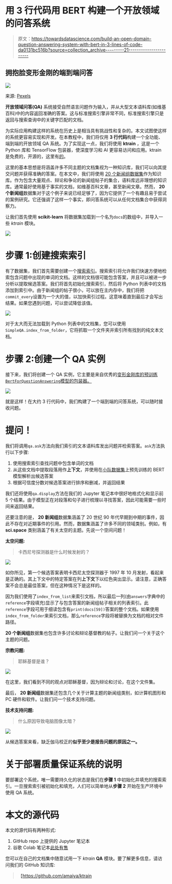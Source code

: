 # 用 3 行代码用 BERT 构建一个开放领域的问答系统

> 原文：<https://towardsdatascience.com/build-an-open-domain-question-answering-system-with-bert-in-3-lines-of-code-da0131bc516b?source=collection_archive---------21----------------------->

## 拥抱脸变形金刚的端到端问答

![](img/146b57d51766ce870df17288240f2485.png)

来源: [Pexels](https://www.pexels.com/photo/questions-answers-signage-208494/)

**开放领域问答(QA)** 系统接受自然语言问题作为输入，并从大型文本语料库(如维基百科)中的内容返回准确的答案。这与标准搜索引擎非常不同，标准搜索引擎只是返回与搜索查询中的关键字匹配的文档。

为实际应用构建这样的系统在历史上是相当具有挑战性和复杂的。本文试图使这样的系统更容易实现和开发。在本教程中，我们将仅用 **3 行代码**构建一个全功能、端到端的开放领域 QA 系统。为了实现这一点，我们将使用 **ktrain** ，这是一个 Python 库和 TensorFlow 包装器，使深度学习和 AI 更容易访问和应用。ktrain 是免费的，开源的，这里有[的](https://github.com/amaiya/ktrain)。

这里的基本思想是将涵盖许多不同主题的文档集视为一种知识库，我们可以向其提交问题并获得准确的答案。在本文中，我们将使用 [20 个新闻组数据集](http://qwone.com/~jason/20Newsgroups/)作为知识库。作为包含大量观点、辩论和争论的新闻组帖子的集合，语料库远非理想的知识库。通常最好使用基于事实的文档，如维基百科文章，甚至新闻文章。然而， **20 个新闻组**数据集对于这个例子来说已经足够了，因为它提供了一个有趣且易于尝试的案例研究。它还强调了这样一个事实，即问答系统可以从任何文档集合中获得洞察力。

让我们首先使用 **scikit-learn** 将数据集加载到一个名为`docs`的数组中，并导入一些 *ktrain* 模块。

![](img/f2a66ac8ba03cf8cb0885d9b0b010d6e.png)

# 步骤 1:创建搜索索引

有了数据集，我们首先需要创建一个[搜索索引](https://en.wikipedia.org/wiki/Search_engine_indexing)。搜索索引将允许我们快速方便地检索包含问题中出现的单词的文档。这样的文档很可能包含答案，并且可以被进一步分析以提取候选答案。我们将首先初始化搜索索引，然后将 Python 列表中的文档添加到索引中。由于新闻组的帖子很小，可以放在主内存中，我们将把`commit_every`设置为一个大的值，以加快索引过程。这意味着直到最后才会写出结果。如果您遇到问题，可以尝试降低该值。

![](img/67cb8c0009bfd536442251799e660818.png)

对于太大而无法加载到 Python 列表中的文档集，您可以使用`SimpleQA.index_from_folder`，它将抓取一个文件夹并索引所有找到的纯文本文档。

# 步骤 2:创建一个 QA 实例

接下来，我们将创建一个 QA 实例，它主要是来自优秀的[变形金刚库的预训练`BertForQuestionAnswering`模型的包装器。](https://huggingface.co/transformers/model_doc/bert.html#tfbertforquestionanswering)

![](img/d3dbbeff0d045622cec9992ececaa571.png)

就是这样！在大约 3 行代码中，我们构建了一个端到端的问答系统，可以随时接收问题。

# 提问！

我们将调用`qa.ask`方法向我们索引的文本语料库发出问题并检索答案。`ask`方法执行以下步骤:

1.  使用搜索索引查找问题中包含单词的文档
2.  从这些文档中提取段落用作**上下文**，并使用在[小队数据集](https://rajpurkar.github.io/SQuAD-explorer/)上预先训练的 BERT 模型解析出候选答案
3.  根据可信度分数对候选答案进行排序和删减，并返回结果

我们还将使用`qa.display`方法在我们的 Jupyter 笔记本中很好地格式化和显示前 5 个结果。由于模型正在对段落和句子进行梳理以寻找答案，因此可能需要一些时间来返回结果。

还要注意的是， **20 新闻组**数据集涵盖了 20 世纪 90 年代早期到中期的事件，因此不存在对近期事件的引用。然而，数据集涵盖了许多不同的领域类别。例如，有 **sci.space** 类别涵盖了有关太空的主题。先说一个空间问题！

**太空问题:**

> 卡西尼号探测器是什么时候发射的？

![](img/29ab60e4c3e9cbebeb8ede72a53d325e.png)

如你所见，第一个候选答案表明卡西尼太空探测器于 1997 年 10 月发射，看起来是正确的。其上下文中的特定答案在列**上下文**下以红色突出显示。请注意，正确答案不会总是最佳答案，但在这种情况下是这样的。

因为我们使用了`index_from_list`来索引文档，所以最后一列(由`answers`字典中的`reference`字段填充)显示了与包含答案的新闻组帖子相关的列表索引。此`reference`字段可用于细读包含有`print(docs[59])`答案的整个文档。如果使用`index_from_folder`来索引文档，那么`reference`字段将被替换为文档的相对文件路径。

**20 个新闻组**数据集也包含许多讨论和辩论基督教的帖子。让我们问一个关于这个主题的问题。

**宗教问题:**

> 耶稣基督是谁？

![](img/f001a6f1304fab7f37cd228a32c85e38.png)

在这里，我们看到不同的观点对耶稣基督，因为辩论和讨论，在这个文件集。

最后， **20 新闻组**数据集还包含几个关于计算主题的新闻组类别，如计算机图形和 PC 硬件和软件。让我们问一个技术支持问题。

**技术支持问题:**

> 什么原因导致电脑图像太暗？

![](img/b52f76d069fc7ccd97c29281f4b74303.png)

从候选答案来看，缺乏伽马校正的**似乎至少是报告问题的原因之一。**

# 关于部署质量保证系统的说明

要部署这个系统，唯一需要持久化的状态是我们在**步骤 1** 中初始化并填充的搜索索引。一旦搜索索引被初始化和填充，人们可以简单地从**步骤 2** 开始在生产环境中使用 QA 系统。

# 本文的源代码

本文的源代码有两种形式:

1.  GitHub repo 上提供的 Jupyter 笔记本
2.  谷歌 Colab 笔记本[此处有售](https://colab.research.google.com/drive/1tcsEQ7igx7lw_R0Pfpmsg9Wf3DEXyOvk)

您可以在自己的文档集中随意试用一下 *ktrain* **QA** 模块。要了解更多信息，请访问我们的 GitHub 知识库:

> 【https://github.com/amaiya/ktrain 